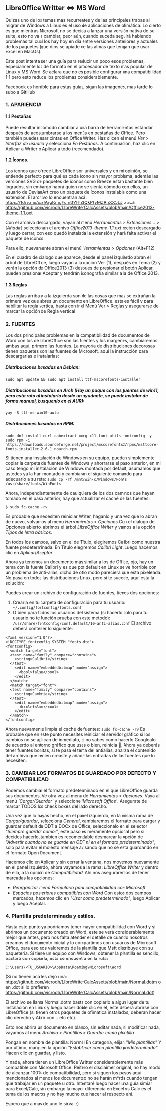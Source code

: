 ## LibreOffice Writter ⇔ MS Word 
Quizas uno de los temas mas recurrentes y de las principales trabas al migrar de Windows a Linux es el uso de aplicaciones de ofimática. 
Lo cierto es que mientras Microsoft no se decida a lanzar una versión nativa de su suite, esto no va a cambiar, peor aún, cuando suceda seguirá habiendo problemas tal cual los hay hoy en día entre versiones anteriores y actuales de los paquetes (que dios se apiade de las almas que tengan que usar Excel en MacOs).  

Este post intenta ser una guía para reducir un poco esos problemas, especialmente los de formato en el procesador de texto mas popular de Linux y MS Word. Se aclara que no es posible configurar una compatibilidad 1:1 pero esto reduce los problemas considerablemente. 

Facebook es horrible para estas guías, sigan las imagenes, mas tarde lo subo a GitHub 

### 1. APARIENCIA 
#### 1.1 Pestañas
Puede resultar incómodo cambiar a una barra de herramientas estándar después de acostumbrarse a los menús en pestañas de Office. Pero también puedes usar cintas en Office Writer. Haz clicen el menú *Ver* > *Interfaz de usuario* y selecciona *En Pestañas*. A continuación, haz clic en Aplicar a Writer o Aplicar a todo (recomendado).

#### 1.2 Íconos. 
Los íconos que ofrece LibreOffice son universales y en mi opinión, se entiende perfecto para qué es cada ícono sin mayor problema, además las versiones SVG de paquetes de íconos como Breeze estan bastante bien logrados, sin embargo habrá quien no se sienta cómodo con ellos, un usuario de DevianArt creo un paquete de íconos instalable como una extensión. 
El archivo lo encuentran acá: 
https://1drv.ms/u/s!ArgKmgFcmBYHhSQkPfyMZRnXX5LJ o acá https://github.com/vicrodh/LIbreWriterCalcAssets/blob/main/Office2013-theme-1.1.oxt

Con el archivo descargado, vayan al menú *Herramientas* > *Extensiones...* > [*Añadir*] seleccionan el archivo *Office2013-theme-1.1.oxt* recien descargado y luego cerrar, con eso quedó instalada la extensión y hará falta activar el paquete de íconos. 

Para ello, nuevamente abran el menú *Herramientas* > *Opciones* (Alt+F12) 

En el cuadro de dialogo que aparece, desde el panel izquierdo abran el arbol de LibreOffice, luego vayan a la opción Ver (1), después en Tema (2) y verán la opción de Office2013 (3) despues de presionar el botón Aplicar, pueden presionar Aceptar y tendrán iconografía similar a la de Office 2013.

#### 1.3 Reglas 
Las reglas arriba y a la izquierda son de las cosas que mas se extrañan la primera vez que abres un documento en LibreOffice, esta es fácil y para habilitar la regla vertica, basta con ir al Menú Ver > Reglas y asegurarse de marcar la opción de Regla vertical


### 2. FUENTES 
Los dos principales problemas en la compatibilidad de documentos de Word con los de LibreOffice son las fuentes y los margenes, cambiaremos ambas aquí, primero las fuentes. La mayoría de distribuciones decorosas tienen paquetes con las fuentes de Microsoft, aquí la instrucción para descargarlas e instalarlas: 

##### Distribuciones basadas en Debian:
`sudo apt update && sudo apt install ttf-mscorefonts-installer`
##### Distribuciones basadas en Arch (Hay un paque con las fuentes de win11, pero esta roto al instalarlo desde un ayudante, se puede instalar de forma manual, busquenlo en el AUR):
`yay -S ttf-ms-win10-auto`
##### Distribuciones basadas en RPM:
`sudo dnf install curl cabextract xorg-x11-font-utils fontconfig -y`
`sudo rpm -i https://downloads.sourceforge.net/project/mscorefonts2/rpms/msttcore-fonts-installer-2.6-1.noarch.rpm`

Si tienen una instalación de Windows en su equipo, pueden simplemente copiar la carpeta de fuentes de Windows y ahorrarse el paso anterior, en mi caso tengo mi instalación de Windows montada por default, asumamos que ustedes ya la han montado y cambiarán el siguiente comando para adecuarlo a su ruta: 
`sudo cp -rf /mnt/win-c/Windows/Fonts /usr/share/fonts/WinFonts`

Ahora, independientemente de caulquiera de los dos caminos que hayan tomado en el paso anterior, hay que actualizar el caché de las fuentes: 

`$ sudo fc-cache -rv `

Es probable que necesiten reiniciar Writer, haganlo y una vez que lo abran de nuevo, volvamos al menu *Herramientas* > *Opciones* 
Con el dialogo de Opciones abierto, abrimos el árbol *LibreOffice Writer* y vamos a la opción *Tipos de letra básicos*.

En todos los campos, salvo en el de Título, elegiremos Calibri como nuestra fuente predeterminada. En Título elegiremos *Calibri Light*. 
Luego hacemos clic en *Aplicar*/*Aceptar* 

Ahora ya tenemos un documento más similar a los de Office, ojo, hay un tema con la fuente Calibri y es que por default en Linux se ve horrible con un problema de anti-alias, dicho de otro modo pareciera que esta pixeleada. No pasa en todos las distribuciones Linux, pero si te sucede, aquí esta la solución: 

Puedes crear un archivo de configuración de fuentes, tienes dos opciones: 
1. Crearla en tu carpeta de configuración para tu usuario:
`~/.config/fontconfig/fonts.conf`
2. O bien para todos los usuarios del sistema (si hacerlo solo para tu usuario no te función prueba con este metodo):
`/usr/share/fontconfig/conf.default/10-anti-alias.conf`
El archivo deberá contener lo siguiente:
```
<?xml version="1.0"?>
<!DOCTYPE fontconfig SYSTEM "fonts.dtd">
<fontconfig>
  <match target="font">
  <test name="family" compare="contains">
    <string>Calibri</string>
  </test>
    <edit name="embeddedbitmap" mode="assign">
      <bool>false</bool>
    </edit>
  </match>
  <match target="font">
  <test name="family" compare="contains">
    <string>Cambria</string>
  </test>
    <edit name="embeddedbitmap" mode="assign">
      <bool>false</bool>
    </edit>
  </match>
</fontconfig>
```
Ahora nuevamente limpia el caché de fuentes:
`sudo fc-cache -rv`
Es probable que en este punto necesites reiniciar el servidor gráfico si los cambios no se aplican de inmediato, si no sabes como hacerlo Googlealo de acuerdo al entorno gráfico que uses o bien, reinicia 🤡. 
Ahora ya deberás tener fuentes bonitas, si te pasa el tema del antialias, analiza el contenido del archivo que recien creaste y añade las entradas de las fuentes que lo necesiten.

### 3. CAMBIAR LOS FORMATOS DE GUARDADO POR DEFECTO Y COMPATIBILIDAD
Podemos cambiar el formato predeterminado en el que LibreOffice guarda sus documentos. Ve otra vez al menu de *Herramientas* >  *Opciones*. Vaya al menú *'Cargar/Guardar'* y seleccione *'Microsoft Office'*.
Asegurate de marcar TODOS los check boxes del lado derecho. 

Una vez que lo hayas hecho, en el panel izquierdo, en la misma rama de *Cargar/guardar*, selecciona *General*, cambiaremos el formato para cargar y guardar default de ODT a DOCx de Office, seleccionalo en el selector *"Siempre guardar como:"*, este paso es meramente opcional pero si decides hacerlo, tambien es recomendable desmarcar la opción de *"Advertir cuando no se guarde en ODF ni en el formato predeterminado"*, solo para evitar el molesto mensaje avisando que no se esta guardando en el formato Open Document. 

Hacemos clic en Aplicar y sin cerrar la ventana, nos movemos nuevamente en el panel izquierdo, ahora vayamos a la rama: *LibreOffice Writer* y dentro de ella, a la opción de *Compatibilidad*. 
Ahí nos aseguraremos de tener marcadas las opciones: 
- *Reorganizar menú Formulario para compatibilidad con Microsoft*
- *Espacios posteriores compatibles con Word* 
Con estos dos campos marcados, hacemos clic en *"Usar como predeterminado"*, luego Aplicar y luego Aceptar. 

### 4. Plantilla predeterminada y estilos. 
Hasta este punto ya podríamos tener mayor compatibilidad con Word y si abrimos un documento creado en Word, este se verá considerablemente mejor que antes, pero nos falta atender el detalle de cuando nosotros creamos el documento inicial y lo compartimos con usuarios de Microsoft Office, para eso nos valdremos de la plantilla que Msft distribuye con su paqueteria. 
Si tiene un equipo con Windows, obtener la plantilla es sencillo, bastará con copiarla, esta se encuentra en la ruta: 

`C:\Users\<TU_USUARIO>\AppData\Roaming\Microsoft\Word`

(Si no tienen acá les dejo una: https://github.com/vicrodh/LIbreWriterCalcAssets/blob/main/Normal.dotm o en .dot si lo prefieren https://github.com/vicrodh/LIbreWriterCalcAssets/blob/main/Normal.dot)

El archivo se llama Normal.dotm basta con copiarlo a algun lugar de tu instalación en Linux y luego hacer doble clic en él, este deberá abrirse con LibreOffice (si tienen otros paquetes de ofimatica instalados, deberan hacer clic derecho y Abrir con... etc etc).

Esto nos abrira un documento en blanco, sin editar nada, ni modificar nada, vayamos al menu *Archivo* > *Plantillas* > *Guardar como plantilla* 

Pongan en nombre de plantilla: 
Normal
En categoría, elijan *"Mis plantillas"* 
Y por último, marquen la opción *"Establecer como plantilla predeterminada"*
Hacen clic en guardar, y listo. 

Y nada, ahora tienen un LibreOffice Writter considerablemente más compatible con Microsoft Office. Reitero el disclaimer original, no hay modo de alcanzar 100% de compatibilidad, pero si siguen los pasos aquí mencionados al menos los documentso no se harán m*rda cuando tengan que trabajar en un paquete u otro. 
Intentaré luego hacer una guía simiar para Excel/Calc, sin embargo la mayor diferencia en Excel vs Calc es el tema de los macros y no hay mucho que hacer al respecto ahí. 

Espero que a mas de uno le sirva. :) 

